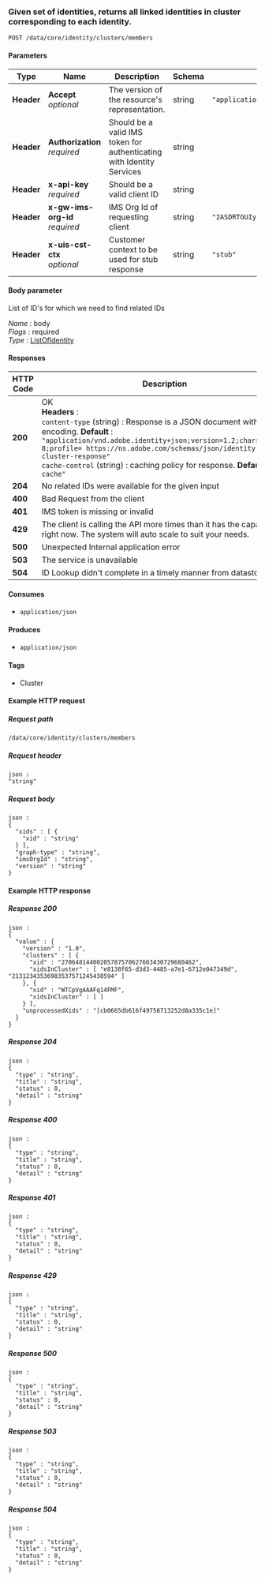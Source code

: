 
<a name="getlistofclustermembers"></a>
### Given set of identities, returns all linked identities in cluster corresponding to each identity.
```
POST /data/core/identity/clusters/members
```


#### Parameters

|Type|Name|Description|Schema|Default|
|---|---|---|---|---|
|**Header**|**Accept**  <br>*optional*|The version of the resource's representation.|string|`"application/vnd.adobe.identity+json;version=1.2"`|
|**Header**|**Authorization**  <br>*required*|Should be a valid IMS token for authenticating with Identity Services|string||
|**Header**|**x-api-key**  <br>*required*|Should be a valid client ID|string||
|**Header**|**x-gw-ims-org-id**  <br>*required*|IMS Org Id of requesting client|string|`"2ASDRTGUIytrOURsdr1001"`|
|**Header**|**x-uis-cst-ctx**  <br>*optional*|Customer context to be used for stub response|string|`"stub"`|


#### Body parameter
List of ID's for which we need to find related IDs

*Name* : body  
*Flags* : required  
*Type* : [ListOfIdentity](../definitions/ListOfIdentity.md#listofidentity)


#### Responses

|HTTP Code|Description|Schema|
|---|---|---|
|**200**|OK  <br>**Headers** :   <br>`content-type` (string) : Response is a JSON document with UTF-8 encoding. **Default** : `"application/vnd.adobe.identity+json;version=1.2;charset=utf-8;profile= https://ns.adobe.com/schemas/json/identity-cluster-response"`  <br>`cache-control` (string) : caching policy for response. **Default** : `"no-cache"`|[ClusterMembers](../definitions/ClusterMembers.md#clustermembers)|
|**204**|No related IDs were available for the given input|[ServiceErrorStatus](../definitions/ServiceErrorStatus.md#serviceerrorstatus)|
|**400**|Bad Request from the client|[ServiceErrorStatus](../definitions/ServiceErrorStatus.md#serviceerrorstatus)|
|**401**|IMS token is missing or invalid|[ServiceErrorStatus](../definitions/ServiceErrorStatus.md#serviceerrorstatus)|
|**429**|The client is calling the API more times than it has the capacity for right now. The system will auto scale to suit your needs.|[ServiceErrorStatus](../definitions/ServiceErrorStatus.md#serviceerrorstatus)|
|**500**|Unexpected Internal application error|[ServiceErrorStatus](../definitions/ServiceErrorStatus.md#serviceerrorstatus)|
|**503**|The service is unavailable|[ServiceErrorStatus](../definitions/ServiceErrorStatus.md#serviceerrorstatus)|
|**504**|ID Lookup didn't complete in a timely manner from datastore.|[ServiceErrorStatus](../definitions/ServiceErrorStatus.md#serviceerrorstatus)|


#### Consumes

* `application/json`


#### Produces

* `application/json`


#### Tags

* Cluster


#### Example HTTP request

##### Request path
```
/data/core/identity/clusters/members
```


##### Request header
```
json :
"string"
```


##### Request body
```
json :
{
  "xids" : [ {
    "xid" : "string"
  } ],
  "graph-type" : "string",
  "imsOrgId" : "string",
  "version" : "string"
}
```


#### Example HTTP response

##### Response 200
```
json :
{
  "value" : {
    "version" : "1.0",
    "clusters" : [ {
      "xid" : "27064814400205787570627663430729680462",
      "xidsInCluster" : [ "e8138f65-d3d3-4485-a7e1-6712e047349d", "21312343536983537571245438594" ]
    }, {
      "xid" : "WTCpVgAAAFq14FMF",
      "xidsInCluster" : [ ]
    } ],
    "unprocessedXids" : "[cb0665db616f49758713252d8a335c1e]"
  }
}
```


##### Response 204
```
json :
{
  "type" : "string",
  "title" : "string",
  "status" : 0,
  "detail" : "string"
}
```


##### Response 400
```
json :
{
  "type" : "string",
  "title" : "string",
  "status" : 0,
  "detail" : "string"
}
```


##### Response 401
```
json :
{
  "type" : "string",
  "title" : "string",
  "status" : 0,
  "detail" : "string"
}
```


##### Response 429
```
json :
{
  "type" : "string",
  "title" : "string",
  "status" : 0,
  "detail" : "string"
}
```


##### Response 500
```
json :
{
  "type" : "string",
  "title" : "string",
  "status" : 0,
  "detail" : "string"
}
```


##### Response 503
```
json :
{
  "type" : "string",
  "title" : "string",
  "status" : 0,
  "detail" : "string"
}
```


##### Response 504
```
json :
{
  "type" : "string",
  "title" : "string",
  "status" : 0,
  "detail" : "string"
}
```




